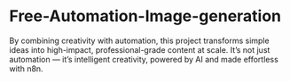 # Free-Automation-Image-generation
By combining creativity with automation, this project transforms simple ideas into high-impact, professional-grade content at scale. It’s not just automation — it’s intelligent creativity, powered by AI and made effortless with n8n.

